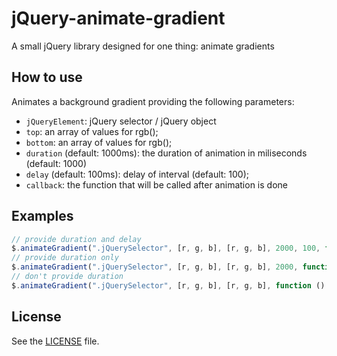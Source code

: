 jQuery-animate-gradient
=======================

A small jQuery library designed for one thing: animate gradients

## How to use
Animates a background gradient providing the following parameters:

 - `jQueryElement`: jQuery selector / jQuery object
 - `top`: an array of values for rgb();
 - `bottom`: an array of values for rgb();
 - `duration` (default: 1000ms): the duration of animation in miliseconds (default: 1000)
 - `delay` (default: 100ms): delay of interval (default: 100);
 - `callback`: the function that will be called after animation is done

## Examples

```js
// provide duration and delay
$.animateGradient(".jQuerySelector", [r, g, b], [r, g, b], 2000, 100, function () {});
// provide duration only
$.animateGradient(".jQuerySelector", [r, g, b], [r, g, b], 2000, function () {});
// don't provide duration
$.animateGradient(".jQuerySelector", [r, g, b], [r, g, b], function () {});
```

## License
See the [LICENSE](./LICENSE) file.
